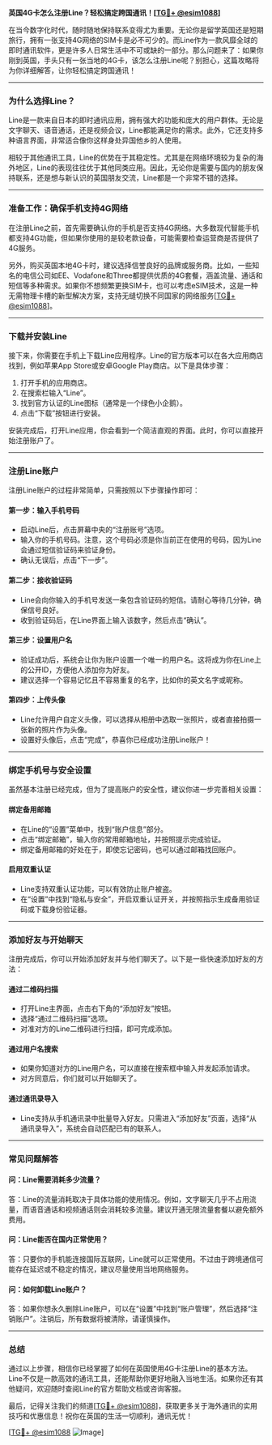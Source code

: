 **英国4G卡怎么注册Line？轻松搞定跨国通讯！[[TG💪+ @esim1088](https://t.me/s/esim1088)]**

在当今数字化时代，随时随地保持联系变得尤为重要。无论你是留学英国还是短期旅行，拥有一张支持4G网络的SIM卡是必不可少的。而Line作为一款风靡全球的即时通讯软件，更是许多人日常生活中不可或缺的一部分。那么问题来了：如果你刚到英国，手头只有一张当地的4G卡，该怎么注册Line呢？别担心，这篇攻略将为你详细解答，让你轻松搞定跨国通讯！

---

### **为什么选择Line？**

Line是一款来自日本的即时通讯应用，拥有强大的功能和庞大的用户群体。无论是文字聊天、语音通话，还是视频会议，Line都能满足你的需求。此外，它还支持多种语言界面，非常适合像你这样身处异国他乡的人使用。

相较于其他通讯工具，Line的优势在于其稳定性。尤其是在网络环境较为复杂的海外地区，Line的表现往往优于其他同类应用。因此，无论你是需要与国内的朋友保持联系，还是想与新认识的英国朋友交流，Line都是一个非常不错的选择。

---

### **准备工作：确保手机支持4G网络**

在注册Line之前，首先需要确认你的手机是否支持4G网络。大多数现代智能手机都支持4G功能，但如果你使用的是较老款设备，可能需要检查运营商是否提供了4G服务。

另外，购买英国本地4G卡时，建议选择信誉良好的品牌或服务商。比如，一些知名的电信公司如EE、Vodafone和Three都提供优质的4G套餐，涵盖流量、通话和短信等多种需求。如果你不想频繁更换SIM卡，也可以考虑eSIM技术，这是一种无需物理卡槽的新型解决方案，支持无缝切换不同国家的网络服务[[TG💪+ @esim1088](https://t.me/s/esim1088)]。

---

### **下载并安装Line**

接下来，你需要在手机上下载Line应用程序。Line的官方版本可以在各大应用商店找到，例如苹果App Store或安卓Google Play商店。以下是具体步骤：

1. 打开手机的应用商店。
2. 在搜索栏输入“Line”。
3. 找到官方认证的Line图标（通常是一个绿色小企鹅）。
4. 点击“下载”按钮进行安装。

安装完成后，打开Line应用，你会看到一个简洁直观的界面。此时，你可以直接开始注册账户了。

---

### **注册Line账户**

注册Line账户的过程非常简单，只需按照以下步骤操作即可：

#### **第一步：输入手机号码**
- 启动Line后，点击屏幕中央的“注册账号”选项。
- 输入你的手机号码。注意，这个号码必须是你当前正在使用的号码，因为Line会通过短信验证码来验证身份。
- 确认无误后，点击“下一步”。

#### **第二步：接收验证码**
- Line会向你输入的手机号发送一条包含验证码的短信。请耐心等待几分钟，确保信号良好。
- 收到验证码后，在Line界面上输入该数字，然后点击“确认”。

#### **第三步：设置用户名**
- 验证成功后，系统会让你为账户设置一个唯一的用户名。这将成为你在Line上的公开ID，方便他人添加你为好友。
- 建议选择一个容易记忆且不容易重复的名字，比如你的英文名字或昵称。

#### **第四步：上传头像**
- Line允许用户自定义头像，可以选择从相册中选取一张照片，或者直接拍摄一张新的照片作为头像。
- 设置好头像后，点击“完成”，恭喜你已经成功注册Line账户！

---

### **绑定手机号与安全设置**

虽然基本注册已经完成，但为了提高账户的安全性，建议你进一步完善相关设置：

#### **绑定备用邮箱**
- 在Line的“设置”菜单中，找到“账户信息”部分。
- 点击“绑定邮箱”，输入你的常用邮箱地址，并按照提示完成验证。
- 绑定备用邮箱的好处在于，即使忘记密码，也可以通过邮箱找回账户。

#### **启用双重认证**
- Line支持双重认证功能，可以有效防止账户被盗。
- 在“设置”中找到“隐私与安全”，开启双重认证开关，并按照指示生成备用验证码或下载身份验证器。

---

### **添加好友与开始聊天**

注册完成后，你可以开始添加好友并与他们聊天了。以下是一些快速添加好友的方法：

#### **通过二维码扫描**
- 打开Line主界面，点击右下角的“添加好友”按钮。
- 选择“通过二维码扫描”选项。
- 对准对方的Line二维码进行扫描，即可完成添加。

#### **通过用户名搜索**
- 如果你知道对方的Line用户名，可以直接在搜索框中输入并发起添加请求。
- 对方同意后，你们就可以开始聊天了。

#### **通过通讯录导入**
- Line支持从手机通讯录中批量导入好友。只需进入“添加好友”页面，选择“从通讯录导入”，系统会自动匹配已有的联系人。

---

### **常见问题解答**

#### **问：Line需要消耗多少流量？**
答：Line的流量消耗取决于具体功能的使用情况。例如，文字聊天几乎不占用流量，而语音通话和视频通话则会消耗较多流量。建议开通无限流量套餐以避免额外费用。

#### **问：Line能否在国内正常使用？**
答：只要你的手机能连接国际互联网，Line就可以正常使用。不过由于跨境通信可能存在延迟或不稳定的情况，建议尽量使用当地网络服务。

#### **问：如何卸载Line账户？**
答：如果你想永久删除Line账户，可以在“设置”中找到“账户管理”，然后选择“注销账户”。注销后，所有数据将被清除，请谨慎操作。

---

### **总结**

通过以上步骤，相信你已经掌握了如何在英国使用4G卡注册Line的基本方法。Line不仅是一款高效的通讯工具，还能帮助你更好地融入当地生活。如果你还有其他疑问，欢迎随时查阅Line的官方帮助文档或咨询客服。

最后，记得关注我们的频道[[TG💪+ @esim1088](https://t.me/s/esim1088)]，获取更多关于海外通讯的实用技巧和优惠信息！祝你在英国的生活一切顺利，通讯无忧！

[[TG💪+ @esim1088](https://t.me/s/esim1088) ![Image](https://i.postimg.cc/4NQfJmqS/Snipaste-2025-05-13-00-14-12.png)]